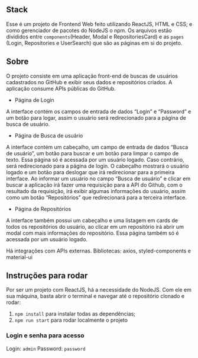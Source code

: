 ## Stack
Esse é um projeto de Frontend Web feito utilizando ReactJS, HTML e CSS; 
e como gerenciador de pacotes do NodeJS o npm. Os arquivos estão divididos
entre `components`(Header, Modal e RepositoriesCard) e as `pages` (Login,
Repositories e UserSearch) que são as páginas em si do projeto. 

## Sobre

O projeto consiste em uma aplicação front-end de buscas de usuários cadastrados 
no GitHub e exibir seus dados e repositórios criados. A aplicação consume APIs 
públicas do GitHub.

- Página de Login

A interface contém os campos de entrada de dados “Login” e “Password” e um botão 
para logar, assim o usuário será redirecionado para a página de busca de usuário.

- Página de Busca de usuário

A interface contém um cabeçalho, um campo de entrada de dados “Busca de usuário”, 
um botão para buscar e um botão para limpar o campo de texto. Essa página só é 
acessada por um usuário logado. Caso contrário, será redirecionado para a página 
de login. O cabeçalho mostrará o usuário logado e um botão para deslogar que 
irá redirecionar para a primeira interface. Ao informar um usuário no campo 
“Busca de usuário” e clicar em buscar a aplicação irá fazer uma requisição para 
a API do Github, com o resultado da requisição, irá exibir algumas informações do 
usuário, assim como um botão “Repositórios” que redirecionará para a terceira 
interface.

- Página de Repositórios

A interface também possui um cabeçalho e uma listagem em cards de todos os 
repositórios do usuário, ao clicar em um repositório irá abrir um modal com mais 
informações do repositório. Essa página também só é acessada por um usuário logado.

Há integrações com APIs externas. Bibliotecas: axios, styled-components e 
material-ui

## Instruções para rodar
Por ser um projeto com ReactJS, há a necessidade do NodeJS. Com ele em 
sua máquina, basta abrir o terminal e navegar até o repositório clonado e 
rodar:

1. `npm install` para instalar todas as dependências;
1. `npm run start` para rodar localmente o projeto

### Login e senha para acesso
Login: `admin` Password: `password`
